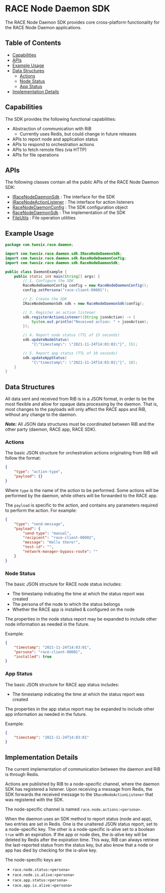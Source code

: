 # RACE Node Daemon SDK

The RACE Node Daemon SDK provides core cross-platform functionality for the
RACE Node Daemon applications.

## Table of Contents

* [Capabilities](#capabilities)
* [APIs](apis)
* [Example Usage](#example-usage)
* [Data Structures](#data-structures)
    * [Actions](#actions)
    * [Node Status](#node-status)
    * [App Status](#app-status)
* [Implementation Details](#implementation-details)

## Capabilities

The SDK provides the following functional capabilities:

* Abstraction of communication with RiB
  * Currently uses Redis, but could change in future releases
* APIs to report node and application status
* APIs to respond to orchestration actions
* APIs to fetch remote files (via HTTP)
* APIs for file operations

## APIs

The following classes contain all the public APIs of the RACE Node
Daemon SDK:

* [IRaceNodeDaemonSdk](src/main/java/com/twosix/race/daemon/sdk/IRaceNodeDaemonSdk.java) : The interface for the SDK
* [IRaceNodeActionListener](src/main/java/com/twosix/race/daemon/sdk/IRaceNodeActionListener.java) : The interface for action listeners
* [RaceNodeDaemonConfig](src/main/java/com/twosix/race/daemon/sdk/IRaceNodeActionListener.java) : The SDK configuration object
* [RaceNodeDaemonSdk](src/main/java/com/twosix/race/daemon/sdk/IRaceNodeActionListener.java) : The implementation of the SDK
* [FileUtils](src/main/java/com/twosix/race/daemon/sdk/FileUtils.java) : File operation utilities

## Example Usage

```java
package com.twosix.race.daemon;

import com.twosix.race.daemon.sdk.IRaceNodeDaemonSdk;
import com.twosix.race.daemon.sdk.RaceNodeDaemonConfig;
import com.twosix.race.daemon.sdk.RaceNodeDaemonSdk;

public class DaemonExample {
    public static int main(String[] args) {
        // 1. Configure the SDK
        RaceNodeDaemonConfig config = new RaceNodeDaemonConfig();
        config.setPersona("race-client-00001");

        // 2. Create the SDK
        IRaceNodeDaemonSdk sdk = new RaceNodeDaemonSdk(config);

        // 3. Register an action listener
        sdk.registerActionListener((String jsonAction) -> {
            System.out.println("Received action: " + jsonAction);
        });

        // 4. Report node status (TTL of 15 seconds)
        sdk.updateNodeStatus(
            "{\"timestamp\": \"2021-11-24T14:03:01\"}", 15);

        // 5. Report app status (TTL of 10 seconds)
        sdk.updateAppStatus(
            "{\"timestamp\": \"2021-11-24T14:03:01\"}", 10);
    }
}
```

## Data Structures

All data sent and received from RiB is in a JSON format, in order to be
the most flexible and allow for opaque data processing by the daemon. That
is, most changes to the payloads will only affect the RACE apps and RiB,
without any change to the daemon.

***Note:*** All JSON data structures must be coordinated between RiB and
the other party (daemon, RACE app, RACE SDK).

### Actions

The basic JSON structure for orchestration actions originating from RiB will
follow the format:

```json
{
    "type": "action-type",
    "payload": {}
}
```

Where `type` is the name of the action to be performed. Some actions will
be performed by the daemon, while others will be forwarded to the RACE app.

The `payload` is specific to the action, and contains any parameters required
to perform the action. For example:

```json
{
    "type": "send-message",
    "payload": {
        "send-type": "manual",
        "recipient": "race-client-00002",
        "message": "Hello there!",
        "test-id": "",
        "network-manager-bypass-route": ""
    }
}
```

### Node Status

The basic JSON structure for RACE node status includes:

* The timestamp indicating the time at which the status report was created
* The persona of the node to which the status belongs
* Whether the RACE app is installed & configured on the node

The properties in the node status report may be expanded to include other
node information as needed in the future.

Example:

```json
{
    "timestamp": "2021-11-24T14:03:01",
    "persona": "race-client-00001",
    "installed": true
}
```

### App Status

The basic JSON structure for RACE app status includes:

* The timestamp indicating the time at which the status report was created

The properties in the app status report may be expanded to include other
app information as needed in the future.

Example:

```json
{
    "timestamp": "2021-11-24T14:03:01"
}
```

## Implementation Details

The current implementation of communication between the daemon and RiB is
through Redis.

Actions are published by RiB to a node-specific channel, where the daemon SDK
has registered a listener. Upon receiving a message from Redis, the SDK forwards
the received message to the `IRaceNodeActionListener` that was registered with
the SDK.

The node-specific channel is named `race.node.actions:<persona>`.

When the daemon uses an SDK method to report status (node and app), two entries
are set in Redis. One is the unaltered JSON status report, set to a node-specific
key. The other is a node-specific is-alive set to a boolean `true` with an
expiration. If the app or node dies, the is-alive key will be deleted by Redis
after the expiration time. This way, RiB can always retrieve the last-reported
status from the status key, but also know that a node or app has died by
checking for the is-alive key.

The node-specific keys are:

* `race.node.status:<persona>`
* `race.node.is.alive:<persona>`
* `race.app.status:<persona>`
* `race.app.is.alive:<persona>`
